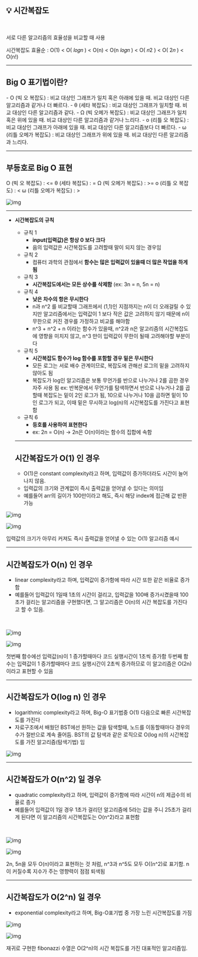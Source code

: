 ## 💡 **시간복잡도**

<br>

서로 다른 알고리즘의 효율성을 비교할 때 사용

시간복잡도 효율순 : O(1) < O( 𝑙𝑜𝑔𝑛 ) < O(n) < O(n 𝑙𝑜𝑔𝑛 ) < O( 𝑛2 ) < O( 2𝑛 ) < O(n!)

------

## **Big O 표기법이란?**

\- O (빅 오 복잡도) : 비교 대상인 그래프가 일치 혹은 아래에 있을 때. 비교 대상인 다른 알고리즘과 같거나 더 빠르다.
\- θ (세타 복잡도) : 비교 대상인 그래프가 일치할 때. 비교 대상인 다른 알고리즘과 같다.
\- Ω (빅 오메가 복잡도) : 비교 대상인 그래프가 일치 혹은 위에 있을 때. 비교 대상인 다른 알고리즘과 같거나 느리다.
\- o (리틀 오 복잡도) : 비교 대상인 그래프가 아래에 있을 때. 비교 대상인 다른 알고리즘보다 더 빠르다.
\- ω (리틀 오메가 복잡도) : 비교 대상인 그래프가 위에 있을 때. 비교 대상인 다른 알고리즘과 느리다.

------

## **부등호로 Big O 표현**

O (빅 오 복잡도) : <=
θ (세타 복잡도) : =
Ω (빅 오메가 복잡도) : >=
o (리틀 오 복잡도) : <
ω (리틀 오메가 복잡도) : >

![img](https://raw.githubusercontent.com/spacedustz/Obsidian-Image-Server/main/img/TimeComplexity_BasicGraph.png) 

---

- **시간복잡도의 규칙**

  - 규칙 1
    - **input(입력값)은 항상 0 보다 크다**
    - 음의 입력값은 시간복잡도를 고려할때 말이 되지 않는 경우임
  - 규칙 2
    - 컴퓨터 과학의 관점에서 **함수는 많은 입력값이 있을때 더 많은 작업을 하게 됨**
  - 규칙 3
    - **시간복잡도에서는 모든 상수를 삭제함** (ex: 3n = n, 5n = n)
  - 규칙 4
    - **낮은 차수의 항은 무시한다**
    - n과 n^2 를 비교할때 그래프에서 (1,1)인 지점까지는 n이 더 오래걸릴 수 있지만
      알고리즘에서는 입력값이 1 보다 작은 값은 고려하지 않기 때문에
      n이 무한으로 커진 경우를 가정하고 비교를 해야함
    - n^3 + n^2 + n 이라는 함수가 있을때, n^2과 n은 알고리즘의 시간복잡도에 영향을 미치지 않고,
      n^3 만이 입력값이 무한이 될때 고려해야할 부분이다
  - 규칙 5
    - **시간복잡도 함수가 log 함수를 포함할 경우 밑은 무시한다**
    - 모든 로그는 서로 배수 관계이므로, 복잡도에 관해선 로그의 밑을 고려하지 않아도 됨
    - 복잡도가 log인 알고리즘은 보통 무언가를 반으로 나누거나 2를 곱한 경우 자주 사용 됨
      ex: 반복문에서 무언가를 탐색하면서 반으로 나누거나 2를 곱할때 복잡도는 밑이 2인 로그가 됨,
      10으로 나누거나 10을 곱하면 밑이 10인 로그가 되고,
      이때 밑은 무시하고 log(n)의 시간복잡도를 가진다고 표현함
  - 규칙 6
    - **등호를 사용하여 표현한다**
    - ex: 2n = O(n) -> 2n은 O(n)이라는 함수의 집합에 속함
  
  ------
  
  ## **시간복잡도가 O(1) 인 경우**
  
  - O(1)은 constant complexity라고 하며, 입력값이 증가하더라도 시간이 늘어나지 않음.
  - 입력값의 크기와 관계없이 즉시 출력값을 얻어낼 수 있다는 의미임
  - 예를들어 arr의 길이가 100만이라고 해도, 즉시 해당 index에 접근해 값 반환 가능
  

![img](https://raw.githubusercontent.com/spacedustz/Obsidian-Image-Server/main/img/TimeComplexity_O1.png) 

![img](https://raw.githubusercontent.com/spacedustz/Obsidian-Image-Server/main/img/TimeComplexity_O1_Code.png) 

입력값의 크기가 아무리 커져도 즉시 출력값을 얻어낼 수 있는 O(1) 알고리즘 예시

---

## **시간복잡도가 O(n) 인 경우**

- linear complexity라고 하며, 입력값이 증가함에 따라 시간 또한 같은 비율로 증가함
- 예를들어 입력값이 1일때 1초의 시간이 걸리고,
  입력값을 100배 증가시켰을때 100초가 걸리는 알고리즘을 구현했다면,
  그 알고리즘은 O(n)의 시간 복잡도를 가진다고 할 수 있음.

<br>

![img](https://raw.githubusercontent.com/spacedustz/Obsidian-Image-Server/main/img/TimeComplexity_OnGraph.png) 

![img](https://raw.githubusercontent.com/spacedustz/Obsidian-Image-Server/main/img/TimeComplexity_On_Code.png) 

첫번째 함수에선 입력값(n)이 1 증가할때마다 코드 실행시간이 1초씩 증가함
두번째 함수는 입력값이 1 증가할때마다 코드 실행시간이 2초씩 증가하므로 이 알고리즘은 O(2n) 이라고 표현할 수 있음

------

## **시간복잡도가 O(log n) 인 경우**

- logarithmic complexity라고 하며, Big-O 표기법중 O(1) 다음으로 빠른 시간복잡도를 가진다
- 자료구조에서 배웠던 BST에선 원하는 값을 탐색할때, 노드를 이동할때마다 경우의 수가 절반으로 계속 줄어듬.
  BST의 값 탐색과 같은 로직으로 O(log n)의 시간복잡도를 가진 알고리즘(탐색기법) 임

![img](https://raw.githubusercontent.com/spacedustz/Obsidian-Image-Server/main/img/TimeComplexity_OlognGraph.png) 

---

## **시간복잡도가 O(n^2) 일 경우**

- quadratic complexity라고 하며, 입력값이 증가함에 따라 시간이 n의 제곱수의 비율로 증가
- 예를들어 입력값이 1일 경우 1초가 걸리던 알고리즘에 5라는 값을 주니 25초가 걸리게 된다면
  이 알고리즘의 시간복잡도는 O(n^2)라고 표현함

<br>

![img](https://raw.githubusercontent.com/spacedustz/Obsidian-Image-Server/main/img/TimeComplexity_On^2Graph.png) 

![img](https://raw.githubusercontent.com/spacedustz/Obsidian-Image-Server/main/img/TimeComplexity_On^2_Code.png) 

2n, 5n을 모두 O(n)이라고 표현하는 것 처럼, n^3과 n^5도 모두 O((n^2)로 표기함. n이 커질수록 지수가 주는 영향력이 점점 퇴색됨

------

## **시간복잡도가 O(2^n) 일 경우**

- exponential complexity라고 하며, Big-O표기법 중 가장 느린 시간복잡도를 가짐

![img](https://raw.githubusercontent.com/spacedustz/Obsidian-Image-Server/main/img/TimeComplexity_O2^nGraph.png) 

![img](https://raw.githubusercontent.com/spacedustz/Obsidian-Image-Server/main/img/TimeComplexity_O2^n_Code.png) 

재귀로 구현한 fibonazzi 수열은 O(2^n)의 시간 복잡도를 가진 대표적인 알고리즘임.